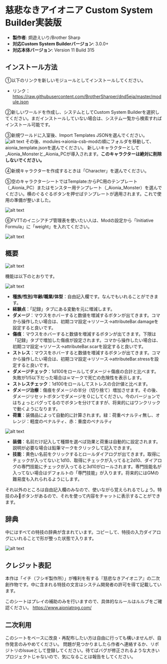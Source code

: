 # 慈悲なきアイオニア Custom System Builder実装版

* **製作者**: 炯遊えいり/Brother Sharp
* **対応Custom System Builderバージョン**: 3.0.0+
* **対応本体バージョン**: Version 11 Build 315

## インストール方法
①以下のリンクを新しいモジュールとしてインストールしてください。
* リンク： https://raw.githubusercontent.com/BrotherSharper/dnd5eja/master/module.json

②新しいワールドを作成し、システムとしてCustom System Builderを選択してください。まだインストールしていない場合は、システム一覧から検索すればインストール可能です。

③新規ワールドに入室後、Import Templates JSONを選んでください。
![alt text](シート解説2.png)
その後、modules->aionia-csb-modの順にフォルダを移動して、aionia_template.jsonを選んでください。
新しいキャラクターとして_Aionia_Monsterと_Aionia_PCが導入されます。**このキャラクターは絶対に削除しないでください。**

④新規キャラクターを作成するときは「Character」を選んでください。

⑤空のキャラクターシートではTemplate:からPC用のテンプレート（_Aionia_PC）またはモンスター用テンプレート（_Aionia_Monster）を選んでください。横のぐるぐるボタンを押せばテンプレートが適用されます。これで使用の準備が整いました。

![alt text](シート解説3.png)

⑥FVTTのイニシアチブ管理表を使いたい人は、Modの設定から「Initiative Formula」に「weight」を入れてください。

![alt text](シート解説7.png)


## 概要
![alt text](シート解説1.png)

機能は以下のとおりです。

![alt text](シート解説4.png)

* **種族/性別/年齢/職業/体型**：自由記入欄です。なんでもいれることができます。
* **経験点**：「記録」タブにある変動を元に増減します。
* **ダメージ**：マウスをホバーすると数値を増減するボタンが出てきます。コマから操作したい場合は、初期コマ設定→リソース→attributeBar.damageを設定すると良いです。
* **傷痕**：マウスをホバーすると数値を増減するボタンが出てきます。下限は「記録」タブで増加した傷痕が設定されます。コマから操作したい場合は、初期コマ設定→リソース→attributeBar.scarを設定すると良いです。
* **ストレス**：マウスをホバーすると数値を増減するボタンが出てきます。コマから操作したい場合は、初期コマ設定→リソース→attributeBar.stressを設定すると良いです。
* **ダメージチェック**：1d100をロールしてダメージ＋傷痕の合計と比べます。失敗が1/5以下だった場合は☠マークで死亡の危険性を表示します。
* **ストレスチェック**：1d100をロールしてストレスの合計値と比べます。
* **ダメージ治療**：傷痕をダメージの半分（切り捨て）増加させます。その後、ダメージリセットボタンでダメージを０にしてください。今のバージョンではちょっとバグってるのでボタンを分けてますが、将来的にはワンクリックで動くようになります。
* **荷重**：装備品によって自動的に計算されます。緑：荷重ペナルティ無し、オレンジ：軽度のペナルティ、赤：重度のペナルティ

![alt text](シート解説5.png)

* **装備**：名前だけ記入して種類を選べば効果と荷重は自動的に設定されます。説明が必要な場合は鉛筆マークをクリックして記入できます。
* **技能**：黄色い名前をクリックするとロールダイアログが出てきます。取得にチェックが入ってないと1d10、取得にチェックが入ってると2d10、ダイアログの専門技能にチェックが入ってると3d10がロールされます。専門技能名が入ってない場合はデフォルトの「専門技能」が入ります。将来的にはGMの難易度も入れられるようにします。

それ以外のところは自由記入欄のみなので、使いながら覚えられるでしょう。特技のみ🎲ボタンがあるので、それを使って内容をチャットに表示することができます。

## 辞典
中にはすべての特技の辞典が含まれています。コピーして、特技の入力ダイアログにいれることで形が整った状態で入ります。

![alt text](シート解説6.png)

## クレジット表記
本作は「イチ（フシギ製作所）」が権利を有する『慈悲なきアイオニア』の二次創作物です。中に含まれる特技の文言はシステム開発者の許可を得て記載しています。

このシートはプレイの補助のみを行いますので、具体的なルールはルルブをご確認ください。
https://www.aioniatrpg.com/

## 二次利用
このシートをベースに改良・再配布したい方は自由に行っても構いませんが、自作発言のみやめてください。
問題が見つかりましたら作者へ連絡するか、リポジトリのIssueとして登録してください。待てばバグが修正されるような大きいプロジェクトじゃないので、気になることは報告をしてください。